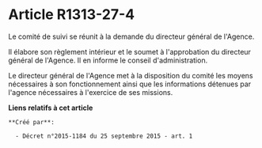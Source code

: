 # Article R1313-27-4

Le comité de suivi se réunit à la demande du directeur général de l'Agence. 

Il élabore son règlement intérieur et le soumet à l'approbation du directeur général de l'Agence. Il en informe le conseil
d'administration. 

Le directeur général de l'Agence met à la disposition du comité les moyens nécessaires à son fonctionnement ainsi que les
informations détenues par l'agence nécessaires à l'exercice de ses missions.

**Liens relatifs à cet article**

	**Créé par**:

	  - Décret n°2015-1184 du 25 septembre 2015 - art. 1
